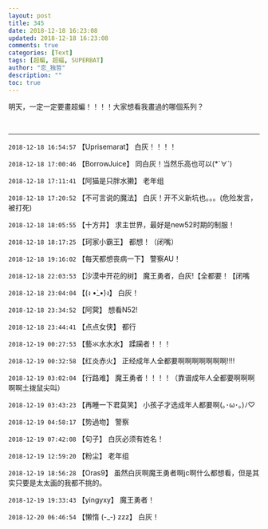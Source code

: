 ```yaml
---
layout: post
title: 345
date: 2018-12-18 16:23:08
updated: 2018-12-18 16:23:08
comments: true
categories: [Text]
tags: [超蝙, 超蝠, SUPERBAT]
author: "恋_独哲"
description: ""
toc: true
---
```


<p dir="ltr"  >明天，一定一定要畫超蝙！！！！大家想看我畫過的哪個系列？</p> 
<br />

---

`2018-12-18 16:54:57` 【Uprisemarat】 白灰！！！！

`2018-12-18 17:00:46` 【BorrowJuice】 同白灰！当然乐高也可以(*´∀`)

`2018-12-18 17:11:41` 【阿猫是只胖水獭】 老年组

`2018-12-18 17:20:52` 【不可言说的魔法】 白灰！开不义新坑也。。。(危险发言，被打死)

`2018-12-18 18:05:55` 【十方井】 求主世界，最好是new52时期的制服！

`2018-12-18 18:17:25` 【珂家小霸王】 都想！（闭嘴）

`2018-12-18 19:16:02` 【每天都想丧病一下】 警察AU！

`2018-12-18 22:03:53` 【沙漠中开花的树】 魔王勇者，白灰!【全都要！【闭嘴

`2018-12-18 23:04:04` 【(ง •̀\_•́)ง】 白灰！

`2018-12-18 23:34:52` 【阿蓂】 想看N52!

`2018-12-18 23:44:41` 【点点女侠】 都行

`2018-12-19 00:27:53` 【藝氺水水水】 蹂躏者！！！

`2018-12-19 00:32:58` 【红炎赤火】 正经成年人全都要啊啊啊啊啊啊啊!!!!

`2018-12-19 03:02:04` 【行路难】 魔王勇者！！！！（靠谱成年人全都要啊啊啊啊啊土拨鼠尖叫）

`2018-12-19 03:43:23` 【再睡一下君莫笑】 小孩子才选成年人都要啊(｡･ω･｡)ﾉ♡

`2018-12-19 04:58:17` 【势過圽】 警察

`2018-12-19 07:42:08` 【句子】 白灰必须有姓名！

`2018-12-19 12:59:20` 【粉尘】 老年组

`2018-12-19 18:56:28` 【Oras9】 虽然白灰啊魔王勇者啊jc啊什么都想看，但是其实只要是太太画的我都不挑的。

`2018-12-19 19:33:43` 【yingyxy】 魔王勇者！

`2018-12-20 06:46:54` 【懒惰 (-\_-) zzz】 白灰！

